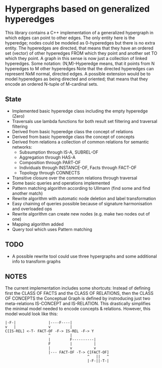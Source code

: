 # Hypergraphs based on generalized hyperedges

This library contains a C++ implementation of a generalized hypergraph in which edges can point to other edges.
The only entity here is the hyperedge; nodes could be modeled as 0-hyperedges but there is no extra entity.
The hyperedges are directed, that means that they have an ordered set (vector) of other hyperedges FROM which they point and another set TO which they point.
A graph in this sense is now just a collection of linked hyperedges.
Some notation: (N,M)-Hyperedge means, that it points from N hyperedges to M other hyperedges
Note that the directed hyperedges can represent NxM normal, directed edges.
A possible extension would be to model hyperedges as being directed and oriented;
that means that they encode an ordered N-tuple of M-cardinal sets.

## State

* Implemented basic hyperedge class including the empty hyperedge (Zero)
* Traversals use lambda functions for both result set filtering and traversal filtering
* Derived from basic hyperedge class the concept of relations
* Derived from basic hyperedge class the concept of concepts
* Derived from relations a collection of common relations for semantic networks:
    - Subsumption through IS-A, SUBREL-OF
    - Aggregation through HAS-A
    - Composition through PART-OF
    - Individuals through INSTANCE-OF, Facts through FACT-OF
    - Topology through CONNECTS
* Transitive closure over the common relations through traversal
* Some basic queries and operations implemented
* Pattern matching algorithm according to Ullmann (find some and find another match)
* Rewrite algorithm with automatic node deletion and label transformation
* Easy chaining of queries possible because of signature harmonisation and overloaded ops
* Rewrite algorithm can create new nodes (e.g. make two nodes out of one)
* Mapping algorithm added
* Query tool which uses Pattern matching

## TODO

* A possible rewrite tool could use three hypergraphs and some additional info to transform graphs

## NOTES

The current implementation includes some shortcuts:
Instead of defining first the CLASS OF FACTS and the CLASS OF RELATIONS,
then the CLASS OF CONCEPTS the Conceptual Graph is defined by instroducing just two meta-relations IS-CONCEPT and IS-RELATION.
This drastically simplifies the minimal model needed to encode concepts & relations.
However, this model would look like this:
```
|-F-|               |----F----|
v   |               v         |
C[IS-REL] <-T- FACT-OF -F-> IS-REL -F-> Y
                    ^         |
                    |         F----------|
                    F         |          |
                    |         v          v
                    |--- FACT-OF -T-> C[FACT-OF]
                                      ^   ||   ^
                                      |-F-||-T-|
```
